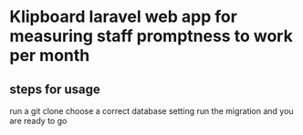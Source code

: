 # Klipboard laravel web app for measuring staff promptness to work per month



## steps for usage

run a git clone
choose a correct database setting 
run the migration
and you are ready to go
